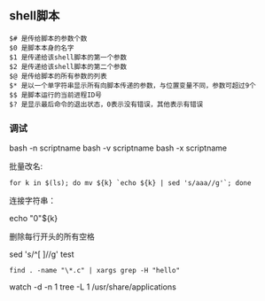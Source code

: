 ## shell脚本

```
$# 是传给脚本的参数个数
$0 是脚本本身的名字
$1 是传递给该shell脚本的第一个参数
$2 是传递给该shell脚本的第二个参数
$@ 是传给脚本的所有参数的列表
$* 是以一个单字符串显示所有向脚本传递的参数，与位置变量不同，参数可超过9个
$$ 是脚本运行的当前进程ID号
$? 是显示最后命令的退出状态，0表示没有错误，其他表示有错误
```

### 调试

bash -n scriptname
bash -v scriptname
bash -x scriptname



批量改名:

```shell
for k in $(ls); do mv ${k} `echo ${k} | sed 's/aaa//g'`; done
```



连接字符串：

echo "0"${k}



删除每行开头的所有空格

sed 's/^[ ]//g' test 



`find . -name "\*.c" | xargs grep -H "hello"`



watch -d -n 1 tree -L 1 /usr/share/applications
